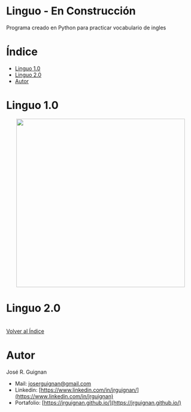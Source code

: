 # Linguo - En Construcción
Programa creado en Python para practicar vocabulario de ingles

# Índice

* [Linguo 1.0](#Linguo-1.0) 
* [Linguo 2.0](#Linguo-2.0) 
* [Autor](#Autor)


# Linguo 1.0

<p align="center">
<img src="images/linguo1.0.jpg"  height=450>
</p>


# Linguo 2.0
<br>[Volver al Índice](#Índice)

# Autor

José R. Guignan
- Mail: joserguignan@gmail.com
- Linkedin: [https://www.linkedin.com/in/jrguignan/](https://www.linkedin.com/in/jrguignan)
- Portafolio: [https://jrguignan.github.io/](https://jrguignan.github.io/)
